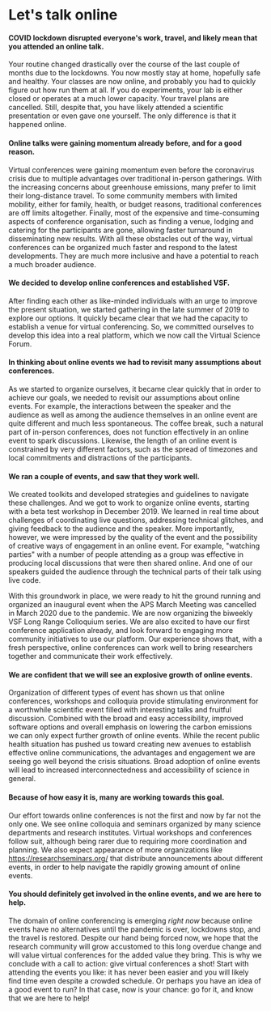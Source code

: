 # Let's talk online

#### COVID lockdown disrupted everyone's work, travel, and likely mean that you attended an online talk.

Your routine changed drastically over the course of the last couple of months due to the lockdowns. You now mostly stay at home, hopefully safe and healthy. Your classes are now online, and probably you had to quickly figure out how run them at all. If you do experiments, your lab is either closed or operates at a much lower capacity. Your travel plans are cancelled. Still, despite that, you have likely attended a scientific presentation or even gave one yourself. The only difference is that it happened online.

#### Online talks were gaining momentum already before, and for a good reason.
Virtual conferences were gaining momentum even before the coronavirus crisis due to multiple advantages over traditional in-person gatherings.
With the increasing concerns about greenhouse emissions, many prefer to limit their long-distance travel.
To some community members with limited mobility, either for family, health, or budget reasons, traditional conferences are off limits altogether.
Finally, most of the expensive and time-consuming aspects of conference organisation, such as finding a venue, lodging and catering for the participants are gone, allowing faster turnaround in disseminating new results.
With all these obstacles out of the way, virtual conferences can be organized much faster and respond to the latest developments.
They are much more inclusive and have a potential to reach a much broader audience.

#### We decided to develop online conferences and established VSF.
After finding each other as like-minded individuals with an urge to improve the present situation, we started gathering in the late summer of 2019 to explore our options. 
It quickly became clear that we had the capacity to establish a venue for virtual conferencing. 
So, we committed ourselves to develop this idea into a real platform, which we now call the Virtual Science Forum.

#### In thinking about online events we had to revisit many assumptions about conferences.

As we started to organize ourselves, it became clear quickly that in order to achieve our goals, we needed to revisit our assumptions about online events. For example, the interactions between the speaker and the audience as well as among the audience themselves in an online event are quite different and much less spontaneous. The coffee break, such a natural part of in-person conferences, does not function effectively in an online event to spark discussions. Likewise, the length of an online event is constrained by very different factors, such as the spread of timezones and local commitments and distractions of the participants.

#### We ran a couple of events, and saw that they work well.

We created toolkits and developed strategies and guidelines to navigate these challenges. And we got to work to organize online events, starting with a beta test workshop in December 2019. We learned in real time about challenges of coordinating live questions, addressing technical glitches, and giving feedback to the audience and the speaker. More importantly, however, we were impressed by the quality of the event and the possibility of creative ways of engagement in an online event. For example, "watching parties" with a number of people attending as a group was effective in producing local discussions that were then shared online. And one of our speakers guided the audience through the technical parts of their talk using live code.

With this groundwork in place, we were ready to hit the ground running and organized an inaugural event when the APS March Meeting was cancelled in March 2020 due to the pandemic. We are now organizing the biweekly VSF Long Range Colloquium series. We are also excited to have our first conference application already, and look forward to engaging more community initiatives to use our platform. Our experience shows that, with a fresh perspective, online conferences can work well to bring researchers together and communicate their work effectively.

#### We are confident that we will see an explosive growth of online events.

Organization of different types of event has shown us that online conferences, workshops and colloquia provide stimulating environment for a worthwhile scientific event filled with interesting talks and fruitful discussion. Combined with the broad and easy accessibility, improved software options and overall emphasis on lowering the carbon emissions we can only expect further growth of online events. While the recent public health situation has pushed us toward creating new avenues to establish effective online communications, the advantages and engagement we are seeing go well beyond the crisis situations. Broad adoption of online events will lead to increased interconnectedness and accessibility of science in general.

#### Because of how easy it is, many are working towards this goal.

Our effort towards online conferences is not the first and now by far not the only one.
We see online colloquia and seminars organized by many science departments and research institutes.
Virtual workshops and conferences follow suit, although being rarer due to requiring more coordination and planning.
We also expect appearance of more organizations like https://researchseminars.org/ that distribute announcements about different events, in order to help navigate the rapidly growing amount of online events.

#### You should definitely get involved in the online events, and we are here to help.

The domain of online conferencing is emerging *right now* because online events have no alternatives until the pandemic is over, lockdowns stop, and the travel is restored.
Despite our hand being forced now, we hope that the research community will grow accustomed to this long overdue change and will value virtual conferences for the added value they bring.
This is why we conclude with a call to action: give virtual conferences a shot!
Start with attending the events you like: it has never been easier and you will likely find time even despite a crowded schedule.
Or perhaps you have an idea of a good event to run?
In that case, now is your chance: go for it, and know that we are here to help!
